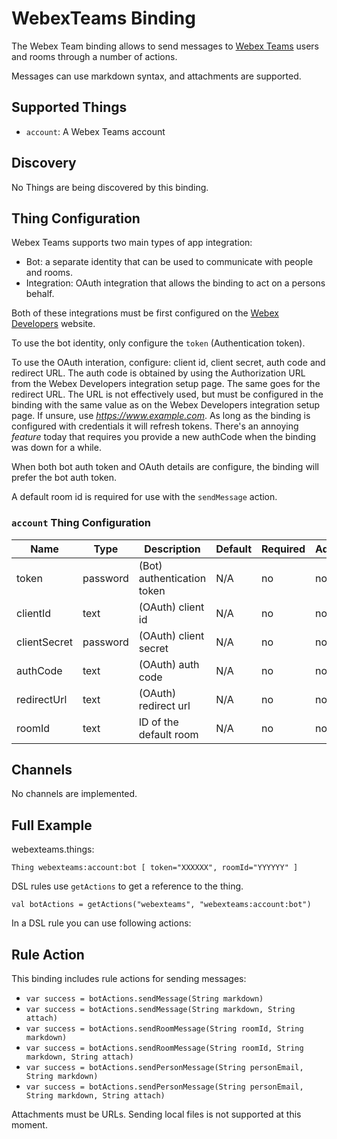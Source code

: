 # WebexTeams Binding

The Webex Team binding allows to send messages to [Webex Teams](https://web.webex.com/) users and rooms through a number of actions.

Messages can use markdown syntax, and attachments are supported.

## Supported Things

- `account`: A Webex Teams account

## Discovery

No Things are being discovered by this binding.


## Thing Configuration

Webex Teams supports two main types of app integration:

* Bot: a separate identity that can be used to communicate with people and rooms.
* Integration: OAuth integration that allows the binding to act on a persons behalf.

Both of these integrations must be first configured on the [Webex Developers](https://developer.webex.com/) website.

To use the bot identity, only configure the `token` (Authentication token).

To use the OAuth interation, configure: client id, client secret, auth code and redirect URL.  The auth code is obtained
by using the Authorization URL from the Webex Developers integration setup page.  The same goes for the redirect URL.  The URL
is not effectively used, but must be configured in the binding with the same value as on the Webex Developers integration 
setup page.  If unsure, use *https://www.example.com*.
As long as the binding is configured with credentials it will refresh tokens.  There's an annoying *feature* today that requires you 
provide a new authCode when the binding was down for a while.

When both bot auth token and OAuth details are configure, the binding will prefer the bot auth token.

A default room id is required for use with the `sendMessage` action.

### `account` Thing Configuration

| Name            | Type    | Description                           | Default | Required | Advanced |
|-----------------|---------|---------------------------------------|---------|----------|----------|
| token           | password| (Bot) authentication token            | N/A     | no      | no       |
| clientId        | text    | (OAuth) client id                     | N/A     | no      | no       |
| clientSecret    | password| (OAuth) client secret                 | N/A     | no      | no       |
| authCode        | text    | (OAuth) auth code                     | N/A     | no      | no       |
| redirectUrl     | text    | (OAuth) redirect url                  | N/A     | no      | no       |
| roomId          | text    | ID of the default room                | N/A     | no      | no       |

## Channels

No channels are implemented.

## Full Example


webexteams.things:

```
Thing webexteams:account:bot [ token="XXXXXX", roomId="YYYYYY" ]

```

DSL rules use `getActions` to get a reference to the thing.

    val botActions = getActions("webexteams", "webexteams:account:bot")

In a DSL rule you can use following actions:

## Rule Action

This binding includes rule actions for sending messages:


* `var success = botActions.sendMessage(String markdown)`
* `var success = botActions.sendMessage(String markdown, String attach)`
* `var success = botActions.sendRoomMessage(String roomId, String markdown)`
* `var success = botActions.sendRoomMessage(String roomId, String markdown, String attach)`
* `var success = botActions.sendPersonMessage(String personEmail, String markdown)`
* `var success = botActions.sendPersonMessage(String personEmail, String markdown, String attach)`

Attachments must be URLs.  Sending local files is not supported at this moment.


